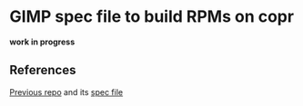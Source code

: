 # GIMP spec file to build RPMs on copr

**work in progress**

## References

[Previous repo](https://copr.fedorainfracloud.org/coprs/yingted/gimp-2.99/build/1873580/) and its [spec file](https://copr-dist-git.fedorainfracloud.org/cgit/yingted/gimp-2.99/gimp-2.99.git/tree/gimp-2.99.spec)

